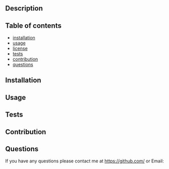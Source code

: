 
  # 
  
  


  ## Description
  

  ## Table of contents
  - [installation](#installation)
  - [usage](#usage)
  - [license](#license)
  - [tests](#tests)
  - [contribution](#contribution)
  - [questions](#questions)

  ## Installation
  

  ## Usage

  
  
  

  ## Tests

  
  ## Contribution

  
  ## Questions

  If you have any questions please contact me at 
  https://github.com/ 
  or Email: 

